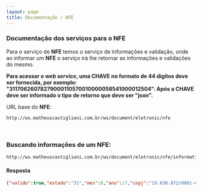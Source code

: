 ```yaml
---
layout: page
title: Documentação / NFE
---
```


### Documentação dos serviços para o NFE

Para o serviço de **NFE** temos o serviço de informações e validação, onde ao informar um **NFE** o serviço irá lhe retornar as informações e validações do mesmo.

**Para acessar o *web service*, uma CHAVE no formato de 44 digítos deve ser fornecida, por exemplo: "31170626078279000110570010000058541000012504". Após a CHAVE deve ser informado o tipo de retorno que deve ser "json".**

URL base do **NFE**:
```http
http://ws.matheuscastiglioni.com.br/ws/document/eletronic/nfe
```

<br/>

### Buscando informações de um NFE:
```http
http://ws.matheuscastiglioni.com.br/ws/document/eletronic/nfe/information/31170619830872000105550010000056906000057498/json
```

#### Resposta
```JSON
{"valido":true,"estado":"31","mes":6,"ano":17,"cnpj":"19.830.872/0001-05","modelo":55,"serie":1,"numero":5690,"emissao":6,"codigo":5749,"digito":8}
```